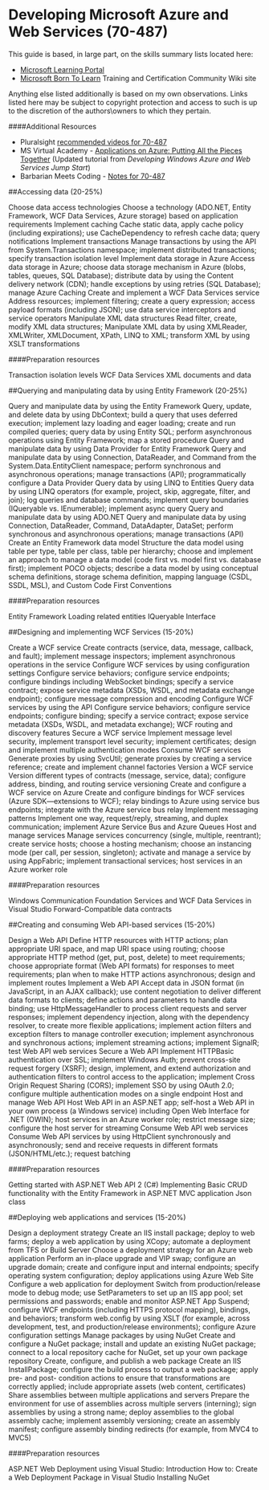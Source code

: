 # Developing Microsoft Azure and Web Services (70-487)

This guide is based, in large part, on the skills summary lists located here:

- [Microsoft Learning Portal](https://www.microsoft.com/en-us/learning/exam-70-487.aspx "https://www.microsoft.com/en-us/learning/exam-70-487.aspx")
- [Microsoft Born To Learn](https://borntolearn.mslearn.net/certification/p/wiki?es=webApp&ec=487 "https://borntolearn.mslearn.net/certification/p/wiki?es=webApp&ec=487") Training and Certification Community Wiki site

Anything else listed additionally is based on my own observations. Links listed here may be subject to copyright protection and access to such is up to the discretion of the authors\owners to which they pertain.

####Additional Resources

- Pluralsight [recommended videos for 70-487](http://blog.pluralsight.com/developing-microsoft-azure-and-web-services-microsoft-exam-70-487 "http://blog.pluralsight.com/developing-microsoft-azure-and-web-services-microsoft-exam-70-487")
- MS Virtual Academy - [Applications on Azure: Putting All the Pieces Together](https://mva.microsoft.com/en-US/training-courses/applications-on-azure-putting-all-the-pieces-together-14429 "https://mva.microsoft.com/en-US/training-courses/applications-on-azure-putting-all-the-pieces-together-14429") (Updated tutorial from *Developing Windows Azure and Web Services Jump Start*)
- Barbarian Meets Coding - [Notes for 70-487](https://www.barbarianmeetscoding.com/wiki/70-487-azure-and-web-services-certification-study-guide/ "https://www.barbarianmeetscoding.com/wiki/70-487-azure-and-web-services-certification-study-guide/")


##Accessing data (20-25%)

Choose data access technologies
Choose a technology (ADO.NET, Entity Framework, WCF Data Services, Azure storage) based on application requirements
Implement caching
Cache static data, apply cache policy (including expirations); use CacheDependency to refresh cache data; query notifications
Implement transactions
Manage transactions by using the API from System.Transactions namespace; implement distributed transactions; specify transaction isolation level
Implement data storage in Azure
Access data storage in Azure; choose data storage mechanism in Azure (blobs, tables, queues, SQL Database); distribute data by using the Content delivery network (CDN); handle exceptions by using retries (SQL Database); manage Azure Caching
Create and implement a WCF Data Services service
Address resources; implement filtering; create a query expression; access payload formats (including JSON); use data service interceptors and service operators
Manipulate XML data structures
Read filter, create, modify XML data structures; Manipulate XML data by using XMLReader, XMLWriter, XMLDocument, XPath, LINQ to XML; transform XML by using XSLT transformations

####Preparation resources

Transaction isolation levels
WCF Data Services
XML documents and data

##Querying and manipulating data by using Entity Framework (20-25%)

Query and manipulate data by using the Entity Framework
Query, update, and delete data by using DbContext; build a query that uses deferred execution; implement lazy loading and eager loading; create and run compiled queries; query data by using Entity SQL; perform asynchronous operations using Entity Framework; map a stored procedure
Query and manipulate data by using Data Provider for Entity Framework
Query and manipulate data by using Connection, DataReader, and Command from the System.Data.EntityClient namespace; perform synchronous and asynchronous operations; manage transactions (API); programmatically configure a Data Provider
Query data by using LINQ to Entities
Query data by using LINQ operators (for example, project, skip, aggregate, filter, and join); log queries and database commands; implement query boundaries (IQueryable vs. IEnumerable); implement async query
Query and manipulate data by using ADO.NET
Query and manipulate data by using Connection, DataReader, Command, DataAdapter, DataSet; perform synchronous and asynchronous operations; manage transactions (API)
Create an Entity Framework data model
Structure the data model using table per type, table per class, table per hierarchy; choose and implement an approach to manage a data model (code first vs. model first vs. database first); implement POCO objects; describe a data model by using conceptual schema definitions, storage schema definition, mapping language (CSDL, SSDL, MSL), and Custom Code First Conventions

####Preparation resources

Entity Framework
Loading related entities
IQueryable<T> Interface

##Designing and implementing WCF Services (15-20%)

Create a WCF service
Create contracts (service, data, message, callback, and fault); implement message inspectors; implement asynchronous operations in the service
Configure WCF services by using configuration settings
Configure service behaviors; configure service endpoints; configure bindings including WebSocket bindings; specify a service contract; expose service metadata (XSDs, WSDL, and metadata exchange endpoint); configure message compression and encoding
Configure WCF services by using the API
Configure service behaviors; configure service endpoints; configure binding; specify a service contract; expose service metadata (XSDs, WSDL, and metadata exchange); WCF routing and discovery features
Secure a WCF service
Implement message level security, implement transport level security; implement certificates; design and implement multiple authentication modes
Consume WCF services
Generate proxies by using SvcUtil; generate proxies by creating a service reference; create and implement channel factories
Version a WCF service
Version different types of contracts (message, service, data); configure address, binding, and routing service versioning
Create and configure a WCF service on Azure
Create and configure bindings for WCF services (Azure SDK—extensions to WCF); relay bindings to Azure using service bus endpoints; integrate with the Azure service bus relay
Implement messaging patterns
Implement one way, request/reply, streaming, and duplex communication; implement Azure Service Bus and Azure Queues
Host and manage services
Manage services concurrency (single, multiple, reentrant); create service hosts; choose a hosting mechanism; choose an instancing mode (per call, per session, singleton); activate and manage a service by using AppFabric; implement transactional services; host services in an Azure worker role

####Preparation resources

Windows Communication Foundation Services and WCF Data Services in Visual Studio
<bindings>
Forward-Compatible data contracts

##Creating and consuming Web API-based services (15-20%)

Design a Web API
Define HTTP resources with HTTP actions; plan appropriate URI space, and map URI space using routing; choose appropriate HTTP method (get, put, post, delete) to meet requirements; choose appropriate format (Web API formats) for responses to meet requirements; plan when to make HTTP actions asynchronous; design and implement routes
Implement a Web API
Accept data in JSON format (in JavaScript, in an AJAX callback); use content negotiation to deliver different data formats to clients; define actions and parameters to handle data binding; use HttpMessageHandler to process client requests and server responses; implement dependency injection, along with the dependency resolver, to create more flexible applications; implement action filters and exception filters to manage controller execution; implement asynchronous and synchronous actions; implement streaming actions; implement SignalR; test Web API web services
Secure a Web API
Implement HTTPBasic authentication over SSL; implement Windows Auth; prevent cross-site request forgery (XSRF); design, implement, and extend authorization and authentication filters to control access to the application; implement Cross Origin Request Sharing (CORS); implement SSO by using OAuth 2.0; configure multiple authentication modes on a single endpoint
Host and manage Web API
Host Web API in an ASP.NET app; self-host a Web API in your own process (a Windows service) including Open Web Interface for .NET (OWIN); host services in an Azure worker role; restrict message size; configure the host server for streaming
Consume Web API web services
Consume Web API services by using HttpClient synchronously and asynchronously; send and receive requests in different formats (JSON/HTML/etc.); request batching

####Preparation resources

Getting started with ASP.NET Web API 2 (C#)
Implementing Basic CRUD functionality with the Entity Framework in ASP.NET MVC application
Json class

##Deploying web applications and services (15-20%)

Design a deployment strategy
Create an IIS install package; deploy to web farms; deploy a web application by using XCopy; automate a deployment from TFS or Build Server
Choose a deployment strategy for an Azure web application
Perform an in-place upgrade and VIP swap; configure an upgrade domain; create and configure input and internal endpoints; specify operating system configuration; deploy applications using Azure Web Site
Configure a web application for deployment
Switch from production/release mode to debug mode; use SetParameters to set up an IIS app pool; set permissions and passwords; enable and monitor ASP.NET App Suspend; configure WCF endpoints (including HTTPS protocol mapping), bindings, and behaviors; transform web.config by using XSLT (for example, across development, test, and production/release environments); configure Azure configuration settings
Manage packages by using NuGet
Create and configure a NuGet package; install and update an existing NuGet package; connect to a local repository cache for NuGet, set up your own package repository
Create, configure, and publish a web package
Create an IIS InstallPackage; configure the build process to output a web package; apply pre- and post- condition actions to ensure that transformations are correctly applied; include appropriate assets (web content, certificates)
Share assemblies between multiple applications and servers
Prepare the environment for use of assemblies across multiple servers (interning); sign assemblies by using a strong name; deploy assemblies to the global assembly cache; implement assembly versioning; create an assembly manifest; configure assembly binding redirects (for example, from MVC4 to MVC5)

####Preparation resources

ASP.NET Web Deployment using Visual Studio: Introduction
How to: Create a Web Deployment Package in Visual Studio
Installing NuGet